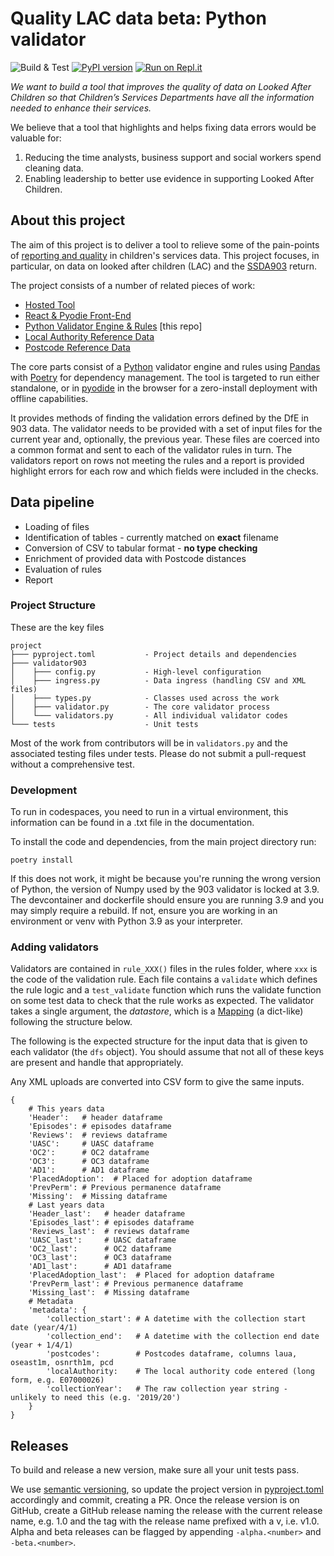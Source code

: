 # Quality LAC data beta: Python validator

![Build & Test](https://github.com/SocialFinanceDigitalLabs/quality-lac-data-beta-validator/actions/workflows/run-tests.yml/badge.svg)
[![PyPI version](https://badge.fury.io/py/quality-lac-data-validator.svg)](https://badge.fury.io/py/quality-lac-data-validator)
[![Run on Repl.it](https://repl.it/badge/github/SocialFinanceDigitalLabs/quality-lac-data-beta-validator)](https://repl.it/github/SocialFinanceDigitalLabs/quality-lac-data-beta-validator)

*We want to build a tool that improves the quality of data on Looked After Children so that Children’s Services Departments have all the information needed to enhance their services.*

We believe that a tool that highlights and helps fixing data errors would be valuable for:

1.   Reducing the time analysts, business support and social workers spend cleaning data.
2.   Enabling leadership to better use evidence in supporting Looked After Children.

## About this project

The aim of this project is to deliver a tool to relieve some of the pain-points
of [reporting and quality][qlac-blog] in children's services data. This project
focuses, in particular, on data on looked after children (LAC) and the
[SSDA903][dfe-903] return.

The project consists of a number of related pieces of work:

* [Hosted Tool][qlac]
* [React & Pyodie Front-End][qlac-front-end]
* [Python Validator Engine & Rules][qlac-engine] [this repo]
* [Local Authority Reference Data][qlac-ref-la]
* [Postcode Reference Data][qlac-ref-pc]

The core parts consist of a [Python][python] validator engine and rules using
[Pandas][pandas] with [Poetry][poetry] for dependency management. The tool is targeted
to run either standalone, or in [pyodide][pyodide] in the browser for a zero-install
deployment with offline capabilities.

It provides methods of finding the validation errors defined by the DfE in 903 data.
The validator needs to be provided with a set of input files for the current year and,
optionally, the previous year. These files are coerced into a common format and sent to
each of the validator rules in turn. The validators report on rows not meeting the rules
and a report is provided highlight errors for each row and which fields were included in
the checks.

## Data pipeline

* Loading of files
* Identification of tables - currently matched on **exact** filename
* Conversion of CSV to tabular format - **no type checking**
* Enrichment of provided data with Postcode distances
* Evaluation of rules
* Report

### Project Structure

These are the key files

```
project
├─── pyproject.toml           - Project details and dependencies
├─── validator903
│    ├─── config.py           - High-level configuration
│    ├─── ingress.py          - Data ingress (handling CSV and XML files)
│    ├─── types.py            - Classes used across the work
│    ├─── validator.py        - The core validator process
│    └─── validators.py       - All individual validator codes
└─── tests                    - Unit tests
```

Most of the work from contributors will be in `validators.py` and the associated testing files under
tests. Please do not submit a pull-request without a comprehensive test.

### Development

To run in codespaces, you need to run in a virtual environment, this information can be found in a .txt file in the documentation.

To install the code and dependencies, from the main project directory run:

```
poetry install
```

If this does not work, it might be because you're running the wrong version of Python, the version of Numpy used by the 903 validator is locked at 3.9. The devcontainer and dockerfile should ensure you are running 3.9 and you may simply require a rebuild. If not, ensure you are working in an environment or venv with Python 3.9 as your interpreter.

### Adding validators

Validators are contained in `rule_XXX()` files in the rules folder, where `xxx` is the code of the validation rule. Each file contains a `validate` which defines the rule logic and a `test_validate` function which runs the validate function on some test data to check that the rule works as expected.
The validator takes a single argument, the *datastore*, which is a [Mapping][py-mapping] (a dict-like) following the structure below.

The following is the expected structure for the input data that is given to each validator (the `dfs` object).
You should assume that not all of these keys are present and handle that appropriately.

Any XML uploads are converted into CSV form to give the same inputs.

```
{
    # This years data
    'Header':   # header dataframe
    'Episodes': # episodes dataframe
    'Reviews':  # reviews dataframe
    'UASC':     # UASC dataframe
    'OC2':      # OC2 dataframe
    'OC3':      # OC3 dataframe
    'AD1':      # AD1 dataframe
    'PlacedAdoption':  # Placed for adoption dataframe
    'PrevPerm': # Previous permanence dataframe
    'Missing':  # Missing dataframe
    # Last years data
    'Header_last':   # header dataframe
    'Episodes_last': # episodes dataframe
    'Reviews_last':  # reviews dataframe
    'UASC_last':     # UASC dataframe
    'OC2_last':      # OC2 dataframe
    'OC3_last':      # OC3 dataframe
    'AD1_last':      # AD1 dataframe
    'PlacedAdoption_last':  # Placed for adoption dataframe
    'PrevPerm_last': # Previous permanence dataframe
    'Missing_last':  # Missing dataframe
    # Metadata
    'metadata': {
        'collection_start': # A datetime with the collection start date (year/4/1)
        'collection_end':   # A datetime with the collection end date (year + 1/4/1)
        'postcodes':        # Postcodes dataframe, columns laua, oseast1m, osnrth1m, pcd
        'localAuthority:    # The local authority code entered (long form, e.g. E07000026)
        'collectionYear':   # The raw collection year string - unlikely to need this (e.g. '2019/20')
    }
}
```

## Releases

To build and release a new version, make sure all your unit tests pass.

We use [semantic versioning][semver], so update the project version in [pyproject.toml](./pyproject.toml) accordingly
and commit, creating a PR. Once the release version is on GitHub, create a GitHub release naming the release with the 
current release name, e.g. 1.0 and the tag with the release name prefixed with a v, i.e. v1.0. Alpha and beta releases 
can be flagged by appending `-alpha.<number>` and `-beta.<number>`.


[qlac-blog]: https://www.socialfinance.org.uk/blogs/better-data-children-care-building-common-approach
[dfe-903]: https://www.gov.uk/guidance/children-looked-after-return-guide-to-submitting-data

[python]: https://www.python.org/
[pandas]: https://pandas.pydata.org/
[poetry]: https://python-poetry.org/
[pyodide]: https://pyodide.org/en/stable/
[semver]: https://semver.org/

[qlac]: https://sfdl.org.uk/quality-lac-data-beta/
[qlac-front-end]: https://github.com/SocialFinanceDigitalLabs/quality-lac-data-beta
[qlac-engine]: https://github.com/SocialFinanceDigitalLabs/quality-lac-data-beta-validator
[qlac-ref-la]: https://github.com/SocialFinanceDigitalLabs/quality-lac-data-ref-authorities
[qlac-ref-pc]: https://github.com/SocialFinanceDigitalLabs/quality-lac-data-ref-postcodes

[py-mapping]: https://docs.python.org/3/library/collections.abc.html#collections.abc.Mapping

